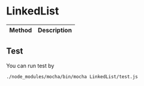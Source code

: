 # LinkedList


| Method | Description |
|--------|-------------|


## Test

You can run test by 

    ./node_modules/mocha/bin/mocha LinkedList/test.js